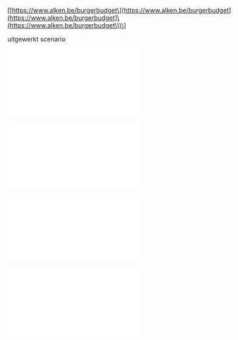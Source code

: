 \[[https://www.alken.be/burgerbudget\](https://www.alken.be/burgerbudget](https://www.alken.be/burgerbudget]\(https://www.alken.be/burgerbudget\))\]

uitgewerkt scenario

![Alken_Workshop_Burgerbudget.pdf](.attachments.19892618/Alken_Workshop_Burgerbudget.pdf)


![mail alken burgerbudget.pdf](.attachments.19892618/mail%20alken%20burgerbudget.pdf)


![alken\_ agendapunt\_ burgerbudget.pdf](.attachments.19892618/alken_%20agendapunt_%20burgerbudget.pdf)


![alken_reglement_Burgerbudget.pdf](.attachments.19892618/alken_reglement_Burgerbudget.pdf)


